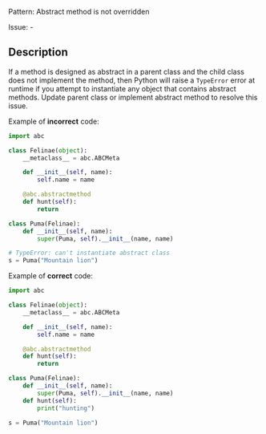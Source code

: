 Pattern: Abstract method is not overridden

Issue: -

## Description

If a method is designed as abstract in a parent class and the child class does not implement the method, then Python will raise a `TypeError` error at runtime if you attempt to instantiate any object that contains abstract methods. Update parent class or implement abstract method to resolve this issue.

Example of **incorrect** code:

```python
import abc

class Felinae(object):
    __metaclass__ = abc.ABCMeta

    def __init__(self, name):
        self.name = name

    @abc.abstractmethod
    def hunt(self):
        return

class Puma(Felinae):
    def __init__(self, name):
        super(Puma, self).__init__(name, name)

# TypeError: can't instantiate abstract class
s = Puma("Mountain lion")
```

Example of **correct** code:

```python
import abc

class Felinae(object):
    __metaclass__ = abc.ABCMeta

    def __init__(self, name):
        self.name = name

    @abc.abstractmethod
    def hunt(self):
        return

class Puma(Felinae):
    def __init__(self, name):
        super(Puma, self).__init__(name, name)
    def hunt(self):
        print("hunting")    

s = Puma("Mountain lion")
```
